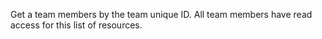 Get a team members by the team unique ID. All team members have read access for this list of resources.